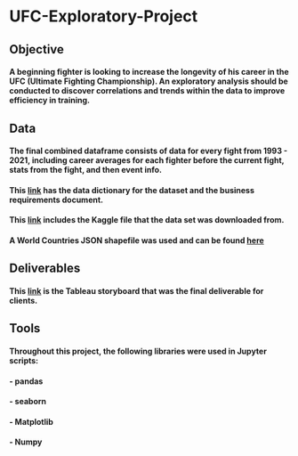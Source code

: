 # UFC-Exploratory-Project
## Objective
#### A beginning fighter is looking to increase the longevity of his career in the UFC (Ultimate Fighting Championship). An exploratory analysis should be conducted to discover correlations and trends within the data to improve efficiency in training.
## Data
#### The final combined dataframe consists of data for every fight from 1993 - 2021, including career averages for each fighter before the current fight, stats from the fight, and then event info.
#### This [link](https://docs.google.com/document/u/1/d/1O_mMWQN8iMHB9Vv6hKB4yJOvsq4mIBeP3JWdjgGegNE/edit) has the data dictionary for the dataset and the business requirements document.
#### This [link](https://www.kaggle.com/datasets/rajeevw/ufcdata?select=raw_total_fight_data.csv) includes the Kaggle file that the data set was downloaded from.
#### A World Countries JSON shapefile was used and can be found [here](https://www.kaggle.com/datasets/ktochylin/world-countries)
## Deliverables
#### This [link](https://public.tableau.com/app/profile/ty.rasmussen/viz/UFCAnalysisFinal/UFCAnalysis?publish=yes) is the Tableau storyboard that was the final deliverable for clients.
## Tools
#### Throughout this project, the following libraries were used in Jupyter scripts:
#### - pandas
#### - seaborn
#### - Matplotlib
#### - Numpy
